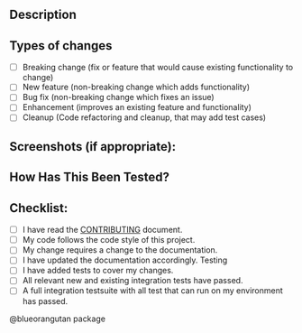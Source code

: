 ## Description
<!--- Describe your changes in detail -->

<!-- For new features, provide link to FS, dev ML discussion etc. -->
<!-- In case of bug fix, the expected and actual behaviours, steps to reproduce. -->

## Types of changes
<!--- What types of changes does your code introduce? Put an `x` in all the boxes that apply: -->
- [ ] Breaking change (fix or feature that would cause existing functionality to change)
- [ ] New feature (non-breaking change which adds functionality)
- [ ] Bug fix (non-breaking change which fixes an issue)
- [ ] Enhancement (improves an existing feature and functionality)
- [ ] Cleanup (Code refactoring and cleanup, that may add test cases)

## Screenshots (if appropriate):

## How Has This Been Tested?

<!-- Please describe in detail how you tested your changes. -->
<!-- Include details of your testing environment, and the tests you ran to -->
<!-- see how your change affects other areas of the code, etc. -->

## Checklist:
<!--- Go over all the following points, and put an `x` in all the boxes that apply. -->
<!--- If you're unsure about any of these, don't hesitate to ask. We're here to help! -->
- [ ] I have read the [CONTRIBUTING](https://github.com/apache/cloudstack/blob/master/CONTRIBUTING.md) document.
- [ ] My code follows the code style of this project.
- [ ] My change requires a change to the documentation.
- [ ] I have updated the documentation accordingly.
Testing
- [ ] I have added tests to cover my changes.
- [ ] All relevant new and existing integration tests have passed.
- [ ] A full integration testsuite with all test that can run on my environment has passed.

<!-- The following will kick a packaging job, remove if as applicable -->
@blueorangutan package
